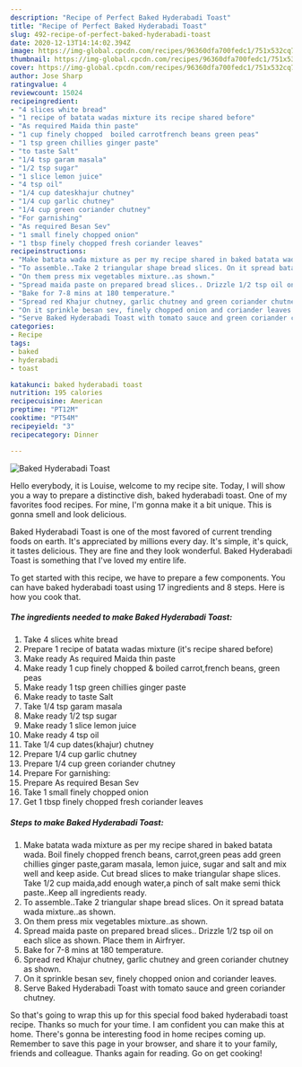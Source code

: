 ```yaml
---
description: "Recipe of Perfect Baked Hyderabadi Toast"
title: "Recipe of Perfect Baked Hyderabadi Toast"
slug: 492-recipe-of-perfect-baked-hyderabadi-toast
date: 2020-12-13T14:14:02.394Z
image: https://img-global.cpcdn.com/recipes/96360dfa700fedc1/751x532cq70/baked-hyderabadi-toast-recipe-main-photo.jpg
thumbnail: https://img-global.cpcdn.com/recipes/96360dfa700fedc1/751x532cq70/baked-hyderabadi-toast-recipe-main-photo.jpg
cover: https://img-global.cpcdn.com/recipes/96360dfa700fedc1/751x532cq70/baked-hyderabadi-toast-recipe-main-photo.jpg
author: Jose Sharp
ratingvalue: 4
reviewcount: 15024
recipeingredient:
- "4 slices white bread"
- "1 recipe of batata wadas mixture its recipe shared before"
- "As required Maida thin paste"
- "1 cup finely chopped  boiled carrotfrench beans green peas"
- "1 tsp green chillies ginger paste"
- "to taste Salt"
- "1/4 tsp garam masala"
- "1/2 tsp sugar"
- "1 slice lemon juice"
- "4 tsp oil"
- "1/4 cup dateskhajur chutney"
- "1/4 cup garlic chutney"
- "1/4 cup green coriander chutney"
- "For garnishing"
- "As required Besan Sev"
- "1 small finely chopped onion"
- "1 tbsp finely chopped fresh coriander leaves"
recipeinstructions:
- "Make batata wada mixture as per my recipe shared in baked batata wada. Boil finely chopped french beans, carrot,green peas add green chillies ginger paste,garam masala, lemon juice, sugar and salt and mix well and keep aside. Cut bread slices to make triangular shape slices. Take 1/2 cup maida,add enough water,a pinch of salt make semi thick paste..Keep all ingredients ready."
- "To assemble..Take 2 triangular shape bread slices. On it spread batata wada mixture..as shown."
- "On them press mix vegetables mixture..as shown."
- "Spread maida paste on prepared bread slices.. Drizzle 1/2 tsp oil on each slice as shown. Place them in Airfryer."
- "Bake for 7-8 mins at 180 temperature."
- "Spread red Khajur chutney, garlic chutney and green coriander chutney as shown."
- "On it sprinkle besan sev, finely chopped onion and coriander leaves."
- "Serve Baked Hyderabadi Toast with tomato sauce and green coriander chutney."
categories:
- Recipe
tags:
- baked
- hyderabadi
- toast

katakunci: baked hyderabadi toast 
nutrition: 195 calories
recipecuisine: American
preptime: "PT12M"
cooktime: "PT54M"
recipeyield: "3"
recipecategory: Dinner

---
```



![Baked Hyderabadi Toast](https://img-global.cpcdn.com/recipes/96360dfa700fedc1/751x532cq70/baked-hyderabadi-toast-recipe-main-photo.jpg)

Hello everybody, it is Louise, welcome to my recipe site. Today, I will show you a way to prepare a distinctive dish, baked hyderabadi toast. One of my favorites food recipes. For mine, I'm gonna make it a bit unique. This is gonna smell and look delicious.



Baked Hyderabadi Toast is one of the most favored of current trending foods on earth. It's appreciated by millions every day. It's simple, it's quick, it tastes delicious. They are fine and they look wonderful. Baked Hyderabadi Toast is something that I've loved my entire life.


To get started with this recipe, we have to prepare a few components. You can have baked hyderabadi toast using 17 ingredients and 8 steps. Here is how you cook that.

<!--inarticleads1-->

##### The ingredients needed to make Baked Hyderabadi Toast:

1. Take 4 slices white bread
1. Prepare 1 recipe of batata wadas mixture (it&#39;s recipe shared before)
1. Make ready As required Maida thin paste
1. Make ready 1 cup finely chopped &amp; boiled carrot,french beans, green peas
1. Make ready 1 tsp green chillies ginger paste
1. Make ready to taste Salt
1. Take 1/4 tsp garam masala
1. Make ready 1/2 tsp sugar
1. Make ready 1 slice lemon juice
1. Make ready 4 tsp oil
1. Take 1/4 cup dates(khajur) chutney
1. Prepare 1/4 cup garlic chutney
1. Prepare 1/4 cup green coriander chutney
1. Prepare For garnishing:
1. Prepare As required Besan Sev
1. Take 1 small finely chopped onion
1. Get 1 tbsp finely chopped fresh coriander leaves




<!--inarticleads2-->

##### Steps to make Baked Hyderabadi Toast:

1. Make batata wada mixture as per my recipe shared in baked batata wada. Boil finely chopped french beans, carrot,green peas add green chillies ginger paste,garam masala, lemon juice, sugar and salt and mix well and keep aside. Cut bread slices to make triangular shape slices. Take 1/2 cup maida,add enough water,a pinch of salt make semi thick paste..Keep all ingredients ready.
1. To assemble..Take 2 triangular shape bread slices. On it spread batata wada mixture..as shown.
1. On them press mix vegetables mixture..as shown.
1. Spread maida paste on prepared bread slices.. Drizzle 1/2 tsp oil on each slice as shown. Place them in Airfryer.
1. Bake for 7-8 mins at 180 temperature.
1. Spread red Khajur chutney, garlic chutney and green coriander chutney as shown.
1. On it sprinkle besan sev, finely chopped onion and coriander leaves.
1. Serve Baked Hyderabadi Toast with tomato sauce and green coriander chutney.




So that's going to wrap this up for this special food baked hyderabadi toast recipe. Thanks so much for your time. I am confident you can make this at home. There's gonna be interesting food in home recipes coming up. Remember to save this page in your browser, and share it to your family, friends and colleague. Thanks again for reading. Go on get cooking!
